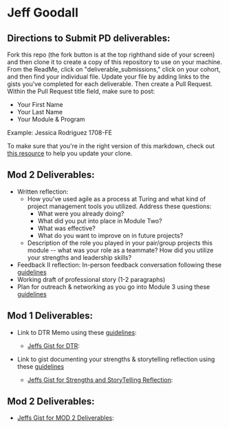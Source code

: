 # Jeff Goodall

## Directions to Submit PD deliverables:
Fork this repo (the fork button is at the top righthand side of your screen) and then clone it to create a copy of this repository to use on your machine. From the ReadMe, click on "deliverable_submissions," click on your cohort, and then find your individual file. Update your file by adding links to the gists you've completed for each deliverable. Then create a Pull Request. Within the Pull Request title field, make sure to post:

* Your First Name
* Your Last Name
* Your Module & Program

Example: Jessica Rodriguez 1708-FE

To make sure that you're in the right version of this markdown, check out [this resource](https://help.github.com/articles/configuring-a-remote-for-a-fork/) to help you update your clone.

## Mod 2 Deliverables:
* Written reflection:
  * How you've used agile as a process at Turing and what kind of project management tools you utilized. Address these questions:
    * What were you already doing?
    * What did you put into place in Module Two?
    * What was effective?
    * What do you want to improve on in future projects?
  * Description of the role you played in your pair/group projects this module -- what was your role as a teammate? How did you utilize your strengths and leadership skills?
* Feedback II reflection: In-person feedback conversation following these [guidelines](https://github.com/turingschool/career-development-curriculum/blob/master/module_two/feedback_conversation_reflection_guidelines.md)
* Working draft of professional story (1-2 paragraphs)
* Plan for outreach & networking as you go into Module 3 using these [guidelines](https://github.com/turingschool/career-development-curriculum/blob/master/module_two/outreach_networking_guidelines.md)

## Mod 1 Deliverables:
* Link to DTR Memo using these [guidelines](https://github.com/turingschool/career-development-curriculum/blob/master/module_one/dtr_guidelines_memo.md):

  - [Jeffs Gist for DTR](https://gist.github.com/goodalls/be8f615d2f8027c159ec6100d98bf10b):

* Link to gist documenting your strengths & storytelling reflection using these [guidelines](https://github.com/turingschool/career-development-curriculum/blob/master/module_one/strengths_storytelling_reflection.md)

  - [Jeffs Gist for Strengths and StoryTelling Reflection](https://gist.github.com/goodalls/dca4f8e30ea88b29663842b81cae1ec9):
  
## Mod 2 Deliverables:

  - [Jeffs Gist for MOD 2 Deliverables](https://gist.github.com/goodalls/834d9938d7bcc11e1b53527edf1ba4e5):
